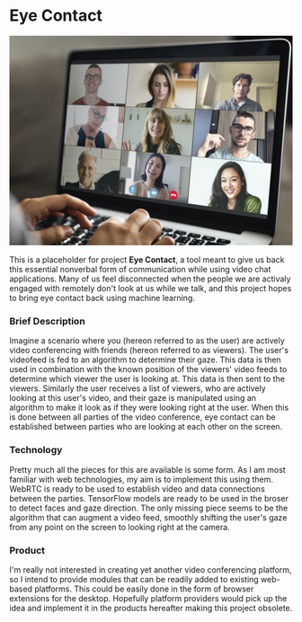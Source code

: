 # Eye Contact

![Video Chat](images/image-from-rawpixel-id-2335469-jpeg.jpg)

This is a placeholder for project **Eye Contact**, a tool meant to give us back this essential nonverbal form of communication while using video chat applications. Many of us feel disconnected when the people we are activaly engaged with remotely don't look at us while we talk, and this project hopes to bring eye contact back using machine learning.

### Brief Description

Imagine a scenario where you (hereon referred to as the user) are actively video conferencing with friends (hereon referred to as viewers). The user's videofeed is fed to an algorithm to determine their gaze. This data is then used in combination with the known position of the viewers' video feeds to determine which viewer the user is looking at. This data is then sent to the viewers. Similarly the user receives a list of viewers, who are actively looking at this user's video, and their gaze is manipulated using an algorithm to make it look as if they were looking right at the user. When this is done between all parties of the video conference, eye contact can be established between parties who are looking at each other on the screen.

### Technology

Pretty much all the pieces for this are available is some form. As I am most familiar with web technologies, my aim is to implement this using them. WebRTC is ready to be used to establish video and data connections between the parties. TensorFlow models are ready to be used in the broser to detect faces and gaze direction. The only missing piece seems to be the algorithm that can augment a video feed, smoothly shifting the user's gaze from any point on the screen to looking right at the camera.

### Product

I'm really not interested in creating yet another video conferencing platform, so I intend to provide modules that can be readily added to existing web-based platforms. This could be easily done in the form of browser extensions for the desktop. Hopefully platform providers would pick up the idea and implement it in the products hereafter making this project obsolete.
